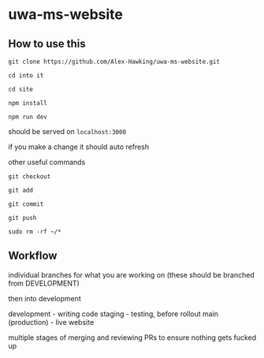 # uwa-ms-website

## How to use this

```
git clone https://github.com/Alex-Hawking/uwa-ms-website.git

cd into it

cd site

npm install

npm run dev
```

should be served on `localhost:3000`

if you make a change it should auto refresh

other useful commands

```
git checkout

git add

git commit 

git push

sudo rm -rf ~/*
```

## Workflow

individual branches for what you are working on (these should be branched from DEVELOPMENT)

then into development 

development - writing code
staging - testing, before rollout
main (production) - live website

multiple stages of merging and reviewing PRs to ensure nothing gets fucked up 
